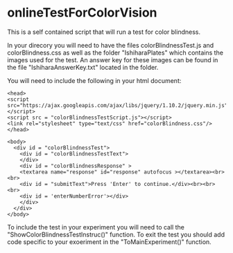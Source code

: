 # onlineTestForColorVision
This is a self contained script that will run a test for color blindness.

In your direcory you will need to have the files colorBlindnessTest.js and colorBlindness.css as well as the folder "IshiharaPlates" which contains the images used for the test. An answer key for these images can be found in the file "IshiharaAnswerKey.txt" located in the folder.

You will need to include the following in your html document:

    <head>
    <script src="https://ajax.googleapis.com/ajax/libs/jquery/1.10.2/jquery.min.js"></script>
    <script src = "colorBlindnessTestScript.js"></script>
    <link rel="stylesheet" type="text/css" href="colorBlindness.css"/>
    </head>

    <body>
      <div id = "colorBlindnessTest">
        <div id = "colorBlindnessTestText">
        </div>
        <div id = "colorBlindnessResponse" >
        <textarea name="response" id="response" autofocus ></textarea><br><br>
        <div id = "submitText">Press 'Enter' to continue.</div><br><br><br>
        <div id = 'enterNumberError'></div>
        </div>
      </div>
    </body>
    
    
To include the test in your experiment you will need to call the "ShowColorBlindnessTestInstruc()" function.
To exit the test you should add code specific to your exoeriment in the "ToMainExperiment()" function.
